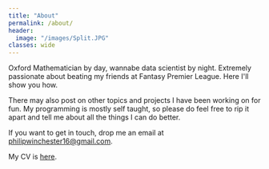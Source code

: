 ```yaml
---
title: "About"
permalink: /about/
header:
  image: "/images/Split.JPG"
classes: wide
---
```


Oxford Mathematician by day, wannabe data scientist by night. Extremely passionate about beating my friends at Fantasy Premier League. Here I'll show you how.

There may also post on other topics and projects I have been working on for fun. My programming is mostly self taught, so please do feel free to rip it apart and tell me about all the things I can do better.

If you want to get in touch, drop me an email at <a href="mailto:philipwinchester16@gmail.com">philipwinchester16@gmail.com</a>.

My CV is <a href="/Data/Curriculum Vitae, Philip Winchester.pdf">here</a>.
